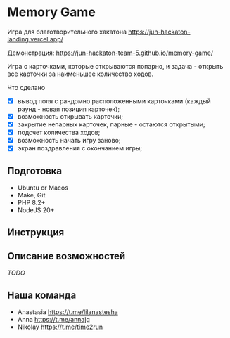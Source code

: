 # Memory Game

Игра для благотворительного хакатона <https://jun-hackaton-landing.vercel.app/>

Демонстрация: <https://jun-hackaton-team-5.github.io/memory-game/>

Игра с карточками, которые открываются попарно, и задача - открыть все карточки за наименьшее количество ходов.

Что сделано

- [x] вывод поля с рандомно расположенными карточками (каждый раунд - новая позиция карточек);
- [x] возможность открывать карточки;
- [x] закрытие непарных карточек, парные - остаются открытыми;
- [x] подсчет количества ходов;
- [x] возможность начать игру заново;
- [x] экран поздравления с окончанием игры;

## Подготовка

* Ubuntu or Macos
* Make, Git
* PHP 8.2+
* NodeJS 20+

## Инструкция

## Описание возможностей

_TODO_

## Наша команда

* Anastasia <https://t.me/lilanastesha>
* Anna <https://t.me/annajg>
* Nikolay <https://t.me/time2run>
